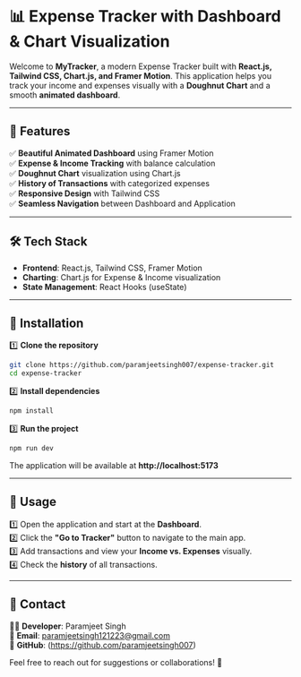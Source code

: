 # 📊 Expense Tracker with Dashboard & Chart Visualization

Welcome to **MyTracker**, a modern Expense Tracker built with **React.js, Tailwind CSS, Chart.js, and Framer Motion**. This application helps you track your income and expenses visually with a **Doughnut Chart** and a smooth **animated dashboard**.

---

## 🚀 Features

✅ **Beautiful Animated Dashboard** using Framer Motion<br>
✅ **Expense & Income Tracking** with balance calculation<br>
✅ **Doughnut Chart** visualization using Chart.js<br>
✅ **History of Transactions** with categorized expenses<br>
✅ **Responsive Design** with Tailwind CSS<br>
✅ **Seamless Navigation** between Dashboard and Application

---

## 🛠️ Tech Stack

- **Frontend**: React.js, Tailwind CSS, Framer Motion
- **Charting**: Chart.js for Expense & Income visualization
- **State Management**: React Hooks (useState)

---



## 📂 Installation

1️⃣ **Clone the repository**
```bash
git clone https://github.com/paramjeetsingh007/expense-tracker.git
cd expense-tracker
```

2️⃣ **Install dependencies**
```bash
npm install
```

3️⃣ **Run the project**
```bash
npm run dev
```

The application will be available at **http://localhost:5173**

---

## 📌 Usage

1️⃣ Open the application and start at the **Dashboard**.<br>
2️⃣ Click the **"Go to Tracker"** button to navigate to the main app.<br>
3️⃣ Add transactions and view your **Income vs. Expenses** visually.<br>
4️⃣ Check the **history** of all transactions.<br>

---

## 📧 Contact

👨‍💻 **Developer**: Paramjeet Singh<br>
📧 **Email**: paramjeetsingh121223@gmail.com <br>
🔗 **GitHub**: (https://github.com/paramjeetsingh007)

Feel free to reach out for suggestions or collaborations! 🚀


